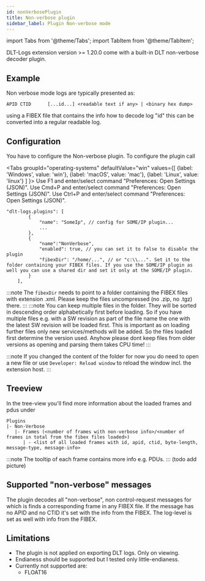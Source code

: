 ```yaml
---
id: nonVerbosePlugin
title: Non-verbose plugin
sidebar_label: Plugin Non-verbose mode
---
```

import Tabs from '@theme/Tabs';
import TabItem from '@theme/TabItem';

DLT-Logs extension version >= 1.20.0 come with a built-in DLT non-verbose decoder plugin.

## Example

Non verbose mode logs are typically presented as:
```
APID CTID      [...id...] <readable text if any> | <binary hex dump>
```

using a FIBEX file that contains the info how to decode log "id" this can be converted into a regular readable log.

## Configuration

You have to configure the Non-verbose plugin. To configure the plugin call

<Tabs
    groupId="operating-systems"
    defaultValue="win"
    values={[
        {label: 'Windows', value: 'win'},
        {label: 'macOS', value: 'mac'},
        {label: 'Linux', value: 'linux'}
    ]
    }>
<TabItem value="win">Use F1 and enter/select command "Preferences: Open Settings (JSON)".</TabItem>
<TabItem value="mac">Use Cmd+P and enter/select command "Preferences: Open Settings (JSON)".</TabItem>
<TabItem value="linux">Use Ctrl+P and enter/select command "Preferences: Open Settings (JSON)".</TabItem>
</Tabs>

```jsonc
"dlt-logs.plugins": [
        {
            "name": "SomeIp", // config for SOME/IP plugin...
            ...
        },
        {
            "name":"NonVerbose",
            "enabled": true, // you can set it to false to disable the plugin
            "fibexDir": "/home/...", // or "c:\\...". Set it to the folder containing your FIBEX files. If you use the SOME/IP plugin as well you can use a shared dir and set it only at the SOME/IP plugin.
        }
    ],
```

:::note
The `fibexDir` needs to point to a folder containing the FIBEX files with extension .xml.
Please keep the files uncompressed (no .zip, no .tgz) there.
:::
:::note
You can keep multiple files in the folder. They will be sorted in descending order alphabetically first before loading. So if you have multiple files e.g. with a SW revision as part of the file name the one with the latest SW revision will be loaded first. This is important as on loading further files only new services/methods will be added. So the files loaded first determine the version used.
Anyhow please dont keep files from older versions as opening and parsing them takes CPU time!
:::

:::note
If you changed the content of the folder for now you do need to open a new file or use `Developer: Reload window` to reload the window incl. the extension host.
:::

## Treeview

In the tree-view you'll find more information about the loaded frames and pdus under
```
Plugins
|- Non-Verbose
   |- Frames (<number of frames with non-verbose info>/<number of frames in total from the fibex files loaded>)
      | - <list of all loaded frames with id, apid, ctid, byte-length, message-type, message-info>
```
:::note
The tooltip of each frame contains more info e.g. PDUs.
:::
(todo add picture)

## Supported "non-verbose" messages

The plugin decodes all "non-verbose", non control-request messages for which is finds a corresponding frame in any FIBEX file.
If the message has no APID and no CTID it's set with the info from the FIBEX.
The log-level is set as well with info from the FIBEX.

## Limitations

- The plugin is not applied on exporting DLT logs. Only on viewing.
- Endianess should be supported but I tested only little-endianess.
- Currently not supported are:
  - FLOAT16
